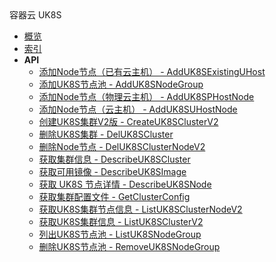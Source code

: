 <div class="sidebar_title ">容器云 UK8S</div>


- [概览](api/uk8s-api/README.md)
- [索引](api/uk8s-api/index.md)
- **API**
    - [添加Node节点（已有云主机） - AddUK8SExistingUHost](api/uk8s-api/add_uk8s_existing_uhost)
    - [添加UK8S节点池 - AddUK8SNodeGroup](api/uk8s-api/add_uk8s_node_group)
    - [添加Node节点（物理云主机） - AddUK8SPHostNode](api/uk8s-api/add_uk8s_phost_node)
    - [添加Node节点（云主机） - AddUK8SUHostNode](api/uk8s-api/add_uk8s_uhost_node)
    - [创建UK8S集群V2版 - CreateUK8SClusterV2](api/uk8s-api/create_uk8s_cluster_v2)
    - [删除UK8S集群 - DelUK8SCluster](api/uk8s-api/del_uk8s_cluster)
    - [删除Node节点 - DelUK8SClusterNodeV2](api/uk8s-api/del_uk8s_cluster_node_v2)
    - [获取集群信息 - DescribeUK8SCluster](api/uk8s-api/describe_uk8s_cluster)
    - [获取可用镜像 - DescribeUK8SImage](api/uk8s-api/describe_uk8s_image)
    - [获取 UK8S 节点详情 - DescribeUK8SNode](api/uk8s-api/describe_uk8s_node)
    - [获取集群配置文件 - GetClusterConfig](api/uk8s-api/get_cluster_config)
    - [获取UK8S集群节点信息 - ListUK8SClusterNodeV2](api/uk8s-api/list_uk8s_cluster_node_v2)
    - [获取UK8S集群信息 - ListUK8SClusterV2](api/uk8s-api/list_uk8s_cluster_v2)
    - [列出UK8S节点池 - ListUK8SNodeGroup](api/uk8s-api/list_uk8s_node_group)
    - [删除UK8S节点池 - RemoveUK8SNodeGroup](api/uk8s-api/remove_uk8s_node_group)
